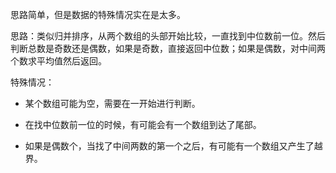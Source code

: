 思路简单，但是数据的特殊情况实在是太多。

思路：类似归并排序，从两个数组的头部开始比较，一直找到中位数前一位。然后判断总数是奇数还是偶数，如果是奇数，直接返回中位数；如果是偶数，对中间两个数求平均值然后返回。

特殊情况：

- 某个数组可能为空，需要在一开始进行判断。

- 在找中位数前一位的时候，有可能会有一个数组到达了尾部。

- 如果是偶数个，当找了中间两数的第一个之后，有可能有一个数组又产生了越界。
